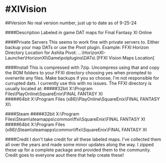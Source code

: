 #XIVision
========
##Version
No real version number, just up to date as of 9-25-24

####Description
Labeled in game DAT maps for Final Fantasy XI Online

####Private Servers
This seems to work fine with private servers to. Either backup your map DATs or use the Pivot plugin.
Example: FFXI Horizon
Directory Location for Ashita Pivot: ...\HorizonXI-Launcher\HorizonXI\Game\polplugins\DATs\ [FFXI Vision Maps Location]


####Install
This is compressed with 7zip. Uncompress using that and copy the ROM folders to your FFXI directory choosing yes when prompted to overwrite any files.
Make backups if you so choose, I'm not responsible for currupted dats. I currently use this with no issues.
The FFXI directory is usually located at:
#####32bit
X:\Program Files\PlayOnline\SquareEnix\FINAL FANTASY XI\
#####64bit
X:\Program Files (x86)\PlayOnline\SquareEnix\FINAL FANTASY XI\

####Steam
#####32bit
X:\Program Files\Steam\steamapps\common\ffxi\SquareEnix\FINAL FANTASY XI
#####64bit
X:\Program Files (x86)\Steam\steamapps\common\ffxi\SquareEnix\FINAL FANTASY XI


####Credit
I don't take credit for all these labeled maps. 
I've collected them all over the years and made some minor updates along the way. 
I zipped these up for a complete package and provided them to the community.
Credit goes to everyone aout there that help create these!


